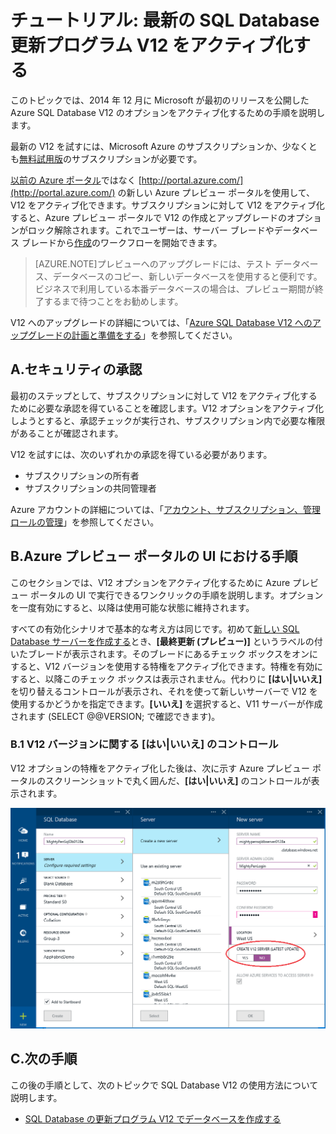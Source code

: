 <properties
	pageTitle="チュートリアル: 最新の SQL Database 更新プログラム V12 をアクティブ化する"
	description="新しい Microsoft Azure ポータルの UI を使用して、Azure SQL Database V12 を使用する手順を説明します。"
	services="sql-database"
	documentationCenter=""
	authors="MightyPen"
	manager="jeffreyg"
	editor=""/>


<tags
	ms.service="sql-database"
	ms.workload="data-management" 
	ms.tgt_pltfrm="na"
	ms.devlang="na"
	ms.topic="article"
	ms.date="04/28/2015"
	ms.author="genemi"/>


# チュートリアル: 最新の SQL Database 更新プログラム V12 をアクティブ化する

このトピックでは、2014 年 12 月に Microsoft が最初のリリースを公開した Azure SQL Database V12 のオプションをアクティブ化するための手順を説明します。

最新の V12 を試すには、Microsoft Azure のサブスクリプションか、少なくとも[無料試用版](http://azure.microsoft.com/pricing/free-trial/)のサブスクリプションが必要です。

[以前の Azure ポータル](http://manage.windowsazure.com/)ではなく [http://portal.azure.com/](http://portal.azure.com/) の新しい Azure プレビュー ポータルを使用して、V12 をアクティブ化できます。サブスクリプションに対して V12 をアクティブ化すると、Azure プレビュー ポータルで V12 の作成とアップグレードのオプションがロック解除されます。これでユーザーは、サーバー ブレードやデータベース ブレードから[作成](sql-database-create.md)のワークフローを開始できます。

> [AZURE.NOTE]プレビューへのアップグレードには、テスト データベース、データベースのコピー、新しいデータベースを使用すると便利です。ビジネスで利用している本番データベースの場合は、プレビュー期間が終了するまで待つことをお勧めします。

V12 へのアップグレードの詳細については、「[Azure SQL Database V12 へのアップグレードの計画と準備をする](sql-database-v12-plan-prepare-upgrade.md)」を参照してください。


## A.セキュリティの承認

最初のステップとして、サブスクリプションに対して V12 をアクティブ化するために必要な承認を得ていることを確認します。V12 オプションをアクティブ化しようとすると、承認チェックが実行され、サブスクリプション内で必要な権限があることが確認されます。

 V12 を試すには、次のいずれかの承認を得ている必要があります。

- サブスクリプションの所有者
- サブスクリプションの共同管理者

Azure アカウントの詳細については、「[アカウント、サブスクリプション、管理ロールの管理](http://msdn.microsoft.com/library/hh531793.aspx)」を参照してください。

## B.Azure プレビュー ポータルの UI における手順

このセクションでは、V12 オプションをアクティブ化するために Azure プレビュー ポータルの UI で実行できるワンクリックの手順を説明します。オプションを一度有効にすると、以降は使用可能な状態に維持されます。

すべての有効化シナリオで基本的な考え方は同じです。初めて[新しい SQL Database サーバーを作成する](sql-database-create.md)とき、**[最終更新 (プレビュー)]** というラベルの付いたブレードが表示されます。そのブレードにあるチェック ボックスをオンにすると、V12 バージョンを使用する特権をアクティブ化できます。特権を有効にすると、以降このチェック ボックスは表示されません。代わりに **[はい|いいえ]** を切り替えるコントロールが表示され、それを使って新しいサーバーで V12 を使用するかどうかを指定できます。**[いいえ]** を選択すると、V11 サーバーが作成されます (SELECT @@VERSION; で確認できます)。

### B.1 V12 バージョンに関する [はい|いいえ] のコントロール

V12 オプションの特権をアクティブ化した後は、次に示す Azure プレビュー ポータルのスクリーンショットで丸く囲んだ、**[はい|いいえ]** のコントロールが表示されます。

![YesNoOptionForTheV12Preview][Image1]


## C.次の手順

この後の手順として、次のトピックで SQL Database V12 の使用方法について説明します。

- [SQL Database の更新プログラム V12 でデータベースを作成する](sql-database-create.md)


<!-- References, Images. -->
[Image1]: ./media/sql-database-v12-sign-up/V12Preview-YesNo-Option-New-SQLDatabase-Server-Newserver-Screenshot-e23.png

<!---HONumber=58--> 